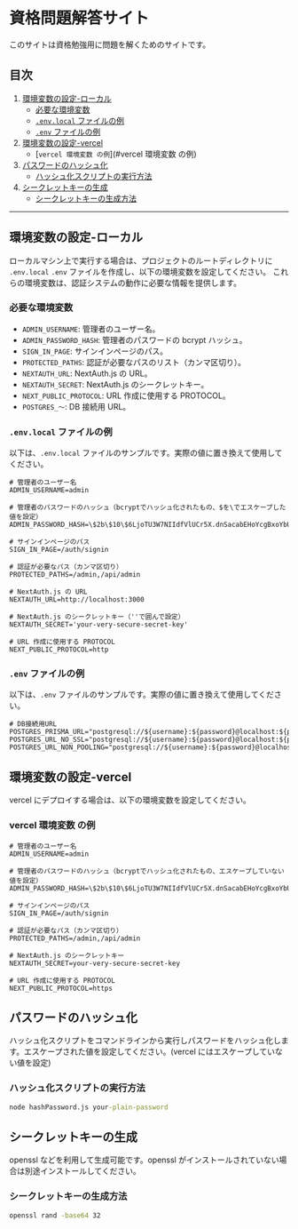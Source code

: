 # 資格問題解答サイト

このサイトは資格勉強用に問題を解くためのサイトです。

## 目次

1. [環境変数の設定-ローカル](#環境変数の設定-ローカル)
   - [必要な環境変数](#必要な環境変数)
   - [`.env.local` ファイルの例](#envlocal-ファイルの例)
   - [`.env` ファイルの例](#env-ファイルの例)
2. [環境変数の設定-vercel](#環境変数の設定-vercel)
   - [`vercel 環境変数 の例`](#vercel 環境変数 の例)
3. [パスワードのハッシュ化](#パスワードのハッシュ化)
   - [ハッシュ化スクリプトの実行方法](#ハッシュ化スクリプトの実行方法)
4. [シークレットキーの生成](#シークレットキーの生成)
   - [シークレットキーの生成方法](#シークレットキーの生成方法)

---

## 環境変数の設定-ローカル

ローカルマシン上で実行する場合は、プロジェクトのルートディレクトリに `.env.local` `.env` ファイルを作成し、以下の環境変数を設定してください。
これらの環境変数は、認証システムの動作に必要な情報を提供します。

### 必要な環境変数

- `ADMIN_USERNAME`: 管理者のユーザー名。
- `ADMIN_PASSWORD_HASH`: 管理者のパスワードの bcrypt ハッシュ。
- `SIGN_IN_PAGE`: サインインページのパス。
- `PROTECTED_PATHS`: 認証が必要なパスのリスト（カンマ区切り）。
- `NEXTAUTH_URL`: NextAuth.js の URL。
- `NEXTAUTH_SECRET`: NextAuth.js のシークレットキー。
- `NEXT_PUBLIC_PROTOCOL`: URL 作成に使用する PROTOCOL。
- `POSTGRES_～`: DB 接続用 URL。

### `.env.local` ファイルの例

以下は、`.env.local` ファイルのサンプルです。実際の値に置き換えて使用してください。

```.env.local
# 管理者のユーザー名
ADMIN_USERNAME=admin

# 管理者のパスワードのハッシュ（bcryptでハッシュ化されたもの、$を\でエスケープした値を設定）
ADMIN_PASSWORD_HASH=\$2b\$10\$6LjoTU3W7NIIdfVlUCr5X.dnSacabEHoYcgBxoYbU5LtsMcyHRPFO

# サインインページのパス
SIGN_IN_PAGE=/auth/signin

# 認証が必要なパス（カンマ区切り）
PROTECTED_PATHS=/admin,/api/admin

# NextAuth.js の URL
NEXTAUTH_URL=http://localhost:3000

# NextAuth.js のシークレットキー（''で囲んで設定）
NEXTAUTH_SECRET='your-very-secure-secret-key'

# URL 作成に使用する PROTOCOL
NEXT_PUBLIC_PROTOCOL=http
```

### `.env` ファイルの例

以下は、`.env` ファイルのサンプルです。実際の値に置き換えて使用してください。

```.env
# DB接続用URL
POSTGRES_PRISMA_URL="postgresql://${username}:${password}@localhost:${port}/${database}"
POSTGRES_URL_NO_SSL="postgresql://${username}:${password}@localhost:${port}/${database}"
POSTGRES_URL_NON_POOLING="postgresql://${username}:${password}@localhost:${port}/${database}"
```

## 環境変数の設定-vercel

vercel にデプロイする場合は、以下の環境変数を設定してください。

### vercel 環境変数 の例

```vercel-environment-variables
# 管理者のユーザー名
ADMIN_USERNAME=admin

# 管理者のパスワードのハッシュ（bcryptでハッシュ化されたもの、エスケープしていない値を設定）
ADMIN_PASSWORD_HASH=\$2b\$10\$6LjoTU3W7NIIdfVlUCr5X.dnSacabEHoYcgBxoYbU5LtsMcyHRPFO

# サインインページのパス
SIGN_IN_PAGE=/auth/signin

# 認証が必要なパス（カンマ区切り）
PROTECTED_PATHS=/admin,/api/admin

# NextAuth.js のシークレットキー
NEXTAUTH_SECRET=your-very-secure-secret-key

# URL 作成に使用する PROTOCOL
NEXT_PUBLIC_PROTOCOL=https
```

## パスワードのハッシュ化

ハッシュ化スクリプトをコマンドラインから実行しパスワードをハッシュ化します。エスケープされた値を設定してください。(vercel にはエスケープしていない値を設定)

### ハッシュ化スクリプトの実行方法

```cmd
node hashPassword.js your-plain-password
```

## シークレットキーの生成

openssl などを利用して生成可能です。openssl がインストールされていない場合は別途インストールしてください。

### シークレットキーの生成方法

```cmd
openssl rand -base64 32
```
